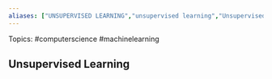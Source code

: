 ```yaml
---
aliases: ["UNSUPERVISED LEARNING","unsupervised learning","Unsupervised learning"] 
---
```

Topics: #computerscience #machinelearning 

## Unsupervised Learning

